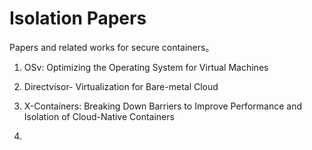# Isolation Papers

Papers and related works for secure containers。

1. OSv: Optimizing the Operating System for Virtual Machines

2. Directvisor- Virtualization for Bare-metal Cloud

3. X-Containers: Breaking Down Barriers to Improve Performance and Isolation of Cloud-Native Containers

2. 
